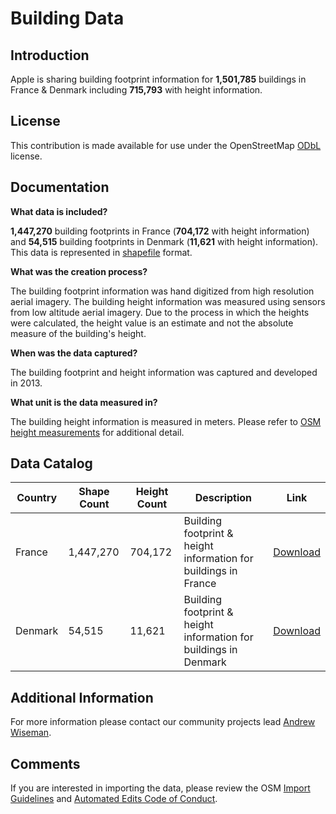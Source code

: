 # Building Data


## Introduction

Apple is sharing building footprint information for **1,501,785** buildings in France & Denmark including **715,793** with height information.  


## License

This contribution is made available for use under the OpenStreetMap [ODbL](https://opendatacommons.org/licenses/odbl/) license.


## Documentation

**What data is included?**

**1,447,270** building footprints in France (**704,172** with height information) and **54,515** building footprints in Denmark (**11,621** with height information). This data is represented in [shapefile](http://wiki.openstreetmap.org/wiki/Shapefiles) format.    

**What was the creation process?**

The building footprint information was hand digitized from high resolution aerial imagery.  The building height information was measured using sensors from low altitude aerial imagery. Due to the process in which the heights were calculated, the height value is an estimate and not the absolute measure of the building's height.  

**When was the data captured?**

The building footprint and height information was captured and developed in 2013.  

**What unit is the data measured in?**

The building height information is measured in meters. Please refer to [OSM height measurements](https://wiki.openstreetmap.org/wiki/Map_Features/Units) for additional detail.  



## Data Catalog

| Country     | Shape Count | Height Count | Description                                                       | Link       |
| ------------|-------------|--------------|-------------------------------------------------------------------|------------|
| France      | 1,447,270   | 704,172      | Building footprint & height information for buildings in France   | [Download](https://apple.box.com/s/6m1g33jyulharagiyyoj5r24uk0lz4q5)   |
| Denmark     | 54,515      | 11,621       | Building footprint & height information for buildings in Denmark  | [Download](https://apple.box.com/s/2a2q6bykxw8zfr1cucjzo0gyy863ezuf)   |



## Additional Information
For more information please contact our community projects lead [Andrew Wiseman](https://www.openstreetmap.org/user/Marion%20Barry).


## Comments
If you are interested in importing the data, please review the OSM [Import Guidelines](https://wiki.openstreetmap.org/wiki/Import/Guidelines) and [Automated Edits Code of Conduct](https://wiki.openstreetmap.org/wiki/Automated_Edits_code_of_conduct).

